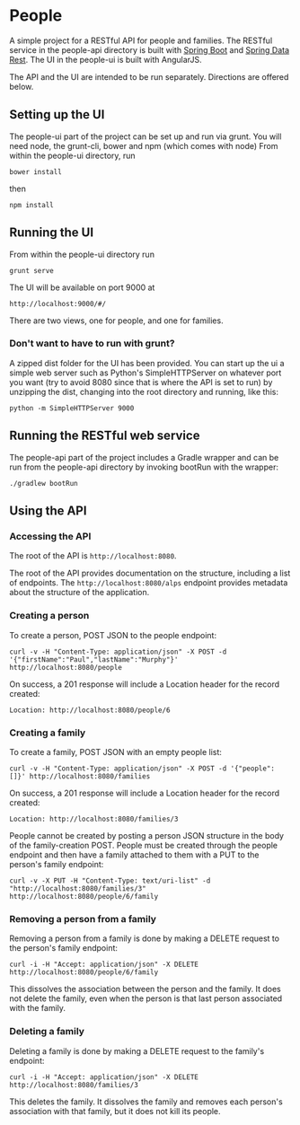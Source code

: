 # People
A simple project for a RESTful API for people and families. The RESTful service in the people-api directory is built with [Spring Boot](http://projects.spring.io/spring-boot/) and [Spring Data Rest](http://projects.spring.io/spring-data-rest/). The UI in the people-ui
is built with AngularJS.

The API and the UI are intended to be run separately. Directions are offered below.

## Setting up the UI

The people-ui part of the project can be set up and run via grunt. You will need node, the grunt-cli, bower and npm (which comes with node) From within the people-ui directory, run

`bower install`

then

`npm install`

## Running the UI

From within the people-ui directory run 

`grunt serve`

The UI will be available on port 9000 at 

`http://localhost:9000/#/`

There are two views, one for people, and one for families.

### Don't want to have to run with grunt?

A zipped dist folder for the UI has been provided. You can start up the ui a simple web server such as Python's SimpleHTTPServer on whatever port you want (try to avoid 8080 since that is where the API is set to run) by unzipping the dist, changing into the root directory and running, like this:

`python -m SimpleHTTPServer 9000`


## Running the RESTful web service
The people-api part of the project includes a Gradle wrapper and can be run from the people-api directory by invoking bootRun with the wrapper:

`./gradlew bootRun`

## Using the API

### Accessing the API
The root of the API is `http://localhost:8080`.

The root of the API provides documentation on the structure, including a list of endpoints. The `http://localhost:8080/alps` endpoint provides metadata about the structure of the application.

### Creating a person
To create a person, POST JSON to the people endpoint:

`curl -v -H "Content-Type: application/json" -X POST -d '{"firstName":"Paul","lastName":"Murphy"}' http://localhost:8080/people`

On success, a 201 response will include a Location header for the record created:

`Location: http://localhost:8080/people/6`

### Creating a family
To create a family, POST JSON with an empty people list:

`curl -v -H "Content-Type: application/json" -X POST -d '{"people": []}' http://localhost:8080/families`

On success, a 201 response will include a Location header for the record created:

`Location: http://localhost:8080/families/3`

People cannot be created by posting a person JSON structure in the body of the family-creation POST. People must be created through the people endpoint and then have a family attached to them with a PUT to the person's family endpoint:

`curl -v -X PUT -H "Content-Type: text/uri-list" -d "http://localhost:8080/families/3" http://localhost:8080/people/6/family`

### Removing a person from a family
Removing a person from a family is done by making a DELETE request to the person's family endpoint:

`curl -i -H "Accept: application/json" -X DELETE http://localhost:8080/people/6/family`

This dissolves the association between the person and the family. It does not delete the family, even when the person is that last person associated with the family.

### Deleting a family
Deleting a family is done by making a DELETE request to the family's endpoint:

`curl -i -H "Accept: application/json" -X DELETE http://localhost:8080/families/3`

This deletes the family. It dissolves the family and removes each person's association with that family, but it does not kill its people.
